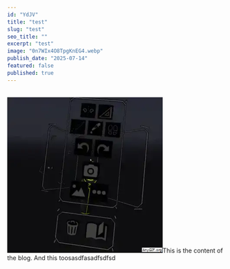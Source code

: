 ```yaml
---
id: "YdJV"
title: "test"
slug: "test"
seo_title: ""
excerpt: "test"
image: "0n7WIx4O8TpgKnEG4.webp"
publish_date: "2025-07-14"
featured: false
published: true
---
```


<br />![0.83](0n7WIx4O8TpgKnEG4.webp "the capcap")This is the content of the blog. And this toosasdfasadfsdfsd